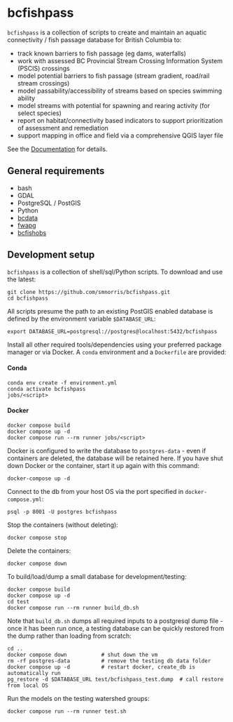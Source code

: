 # bcfishpass

`bcfishpass` is a collection of scripts to create and maintain an aquatic connectivity / fish passage database for British Columbia to:

- track known barriers to fish passage (eg dams, waterfalls)
- work with assessed BC Provincial Stream Crossing Information System (PSCIS) crossings
- model potential barriers to fish passage (stream gradient, road/rail stream crossings)
- model passability/accessibility of streams based on species swimming ability
- model streams with potential for spawning and rearing activity (for select species)
- report on habitat/connectivity based indicators to support prioritization of assessment and remediation
- support mapping in office and field via a comprehensive QGIS layer file


See the [Documentation](https://smnorris.github.io/bcfishpass/) for details.

## General requirements

- bash
- GDAL
- PostgreSQL / PostGIS
- Python
- [bcdata](https://github.com/smnorris/bcdata)
- [fwapg](https://github.com/smnorris/fwapg)
- [bcfishobs](https://github.com/smnorris/bcfishobs)

## Development setup

`bcfishpass` is a collection of shell/sql/Python scripts. To download and use the latest:

    git clone https://github.com/smnorris/bcfishpass.git
    cd bcfishpass

All scripts presume the path to an existing PostGIS enabled database is defined by the environment variable `$DATABASE_URL`:

    export DATABASE_URL=postgresql://postgres@localhost:5432/bcfishpass

Install all other required tools/dependencies using your preferred package manager or via Docker.
A `conda` environment and a `Dockerfile` are provided:

#### Conda

    conda env create -f environment.yml
    conda activate bcfishpass
    jobs/<script>

#### Docker

    docker compose build
    docker compose up -d
    docker compose run --rm runner jobs/<script>

Docker is configured to write the database to `postgres-data` - even if containers are deleted, the database will be retained here.
If you have shut down Docker or the container, start it up again with this command:

    docker-compose up -d

Connect to the db from your host OS via the port specified in `docker-compose.yml`:

    psql -p 8001 -U postgres bcfishpass

Stop the containers (without deleting):

    docker compose stop

Delete the containers:

    docker compose down

To build/load/dump a small database for development/testing:

    docker compose build
    docker compose up -d
    cd test
    docker compose run --rm runner build_db.sh

Note that `build_db.sh` dumps all required inputs to a postgresql dump file - once it has been run once, a testing database can be quickly restored from the dump rather than loading from scratch:

    cd ..
    docker compose down           # shut down the vm
    rm -rf postgres-data          # remove the testing db data folder
    docker compose up -d          # restart docker, create_db is automatically run
    pg_restore -d $DATABASE_URL test/bcfishpass_test.dump  # call restore from local OS

Run the models on the testing watershed groups:

    docker compose run --rm runner test.sh
